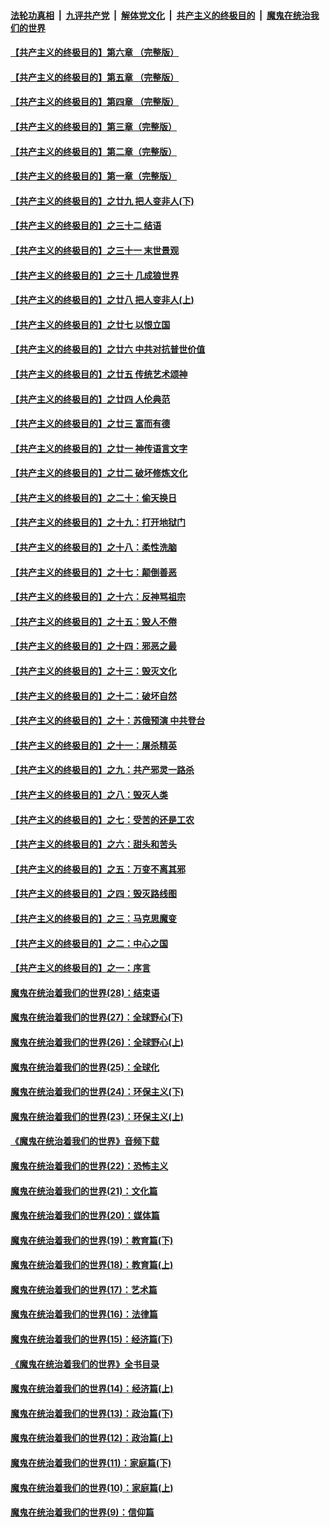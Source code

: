 

####  [法轮功真相](../../../../basic/blob/master/README.md?t=06210431) &nbsp;|&nbsp; [九评共产党](../../../../9ping.md/blob/master/README.md?t=06210431) &nbsp;|&nbsp; [解体党文化](../../../../jtdwh.md/blob/master/README.md?t=06210431)  &nbsp;|&nbsp; [共产主义的终极目的](../../../../gczydzjmd.md/blob/master/README.md?t=06210431) &nbsp;|&nbsp; [魔鬼在统治我们的世界](../../../../mgztzwmdsj.md/blob/master/README.md?t=06210431) 

#### [【共产主义的终极目的】第六章 （完整版）](../pages/nsc422/n11428913.md?t=06210431) 

#### [【共产主义的终极目的】第五章 （完整版）](../pages/nsc422/n11428912.md?t=06210431) 

#### [【共产主义的终极目的】第四章 （完整版）](../pages/nsc422/n11428907.md?t=06210431) 

#### [【共产主义的终极目的】第三章（完整版）](../pages/nsc422/n11428848.md?t=06210431) 

#### [【共产主义的终极目的】第二章（完整版）](../pages/nsc422/n11428831.md?t=06210431) 

#### [【共产主义的终极目的】第一章（完整版）](../pages/nsc422/n11417651.md?t=06210431) 

#### [【共产主义的终极目的】之廿九 把人变非人(下)](../pages/nsc422/n11344140.md?t=06210431) 

#### [【共产主义的终极目的】之三十二 结语](../pages/nsc422/n11360535.md?t=06210431) 

#### [【共产主义的终极目的】之三十一 末世景观](../pages/nsc422/n11351129.md?t=06210431) 

#### [【共产主义的终极目的】之三十 几成狼世界](../pages/nsc422/n11348280.md?t=06210431) 

#### [【共产主义的终极目的】之廿八 把人变非人(上)](../pages/nsc422/n11340492.md?t=06210431) 

#### [【共产主义的终极目的】之廿七 以恨立国](../pages/nsc422/n11336944.md?t=06210431) 

#### [【共产主义的终极目的】之廿六 中共对抗普世价值](../pages/nsc422/n11324785.md?t=06210431) 

#### [【共产主义的终极目的】之廿五 传统艺术颂神](../pages/nsc422/n11296396.md?t=06210431) 

#### [【共产主义的终极目的】之廿四 人伦典范](../pages/nsc422/n11296397.md?t=06210431) 

#### [【共产主义的终极目的】之廿三 富而有德](../pages/nsc422/n11283598.md?t=06210431) 

#### [【共产主义的终极目的】之廿一 神传语言文字](../pages/nsc422/n11263265.md?t=06210431) 

#### [【共产主义的终极目的】之廿二 破坏修炼文化](../pages/nsc422/n11245728.md?t=06210431) 

#### [【共产主义的终极目的】之二十：偷天换日](../pages/nsc422/n11238846.md?t=06210431) 

#### [【共产主义的终极目的】之十九：打开地狱门](../pages/nsc422/n11206376.md?t=06210431) 

#### [【共产主义的终极目的】之十八：柔性洗脑](../pages/nsc422/n11199994.md?t=06210431) 

#### [【共产主义的终极目的】之十七：颠倒善恶](../pages/nsc422/n11179782.md?t=06210431) 

#### [【共产主义的终极目的】之十六：反神骂祖宗](../pages/nsc422/n11166798.md?t=06210431) 

#### [【共产主义的终极目的】之十五：毁人不倦](../pages/nsc422/n11166792.md?t=06210431) 

#### [【共产主义的终极目的】之十四：邪恶之最](../pages/nsc422/n11150249.md?t=06210431) 

#### [【共产主义的终极目的】之十三：毁灭文化](../pages/nsc422/n11135227.md?t=06210431) 

#### [【共产主义的终极目的】之十二：破坏自然](../pages/nsc422/n11135214.md?t=06210431) 

#### [【共产主义的终极目的】之十：苏俄预演 中共登台](../pages/nsc422/n11118424.md?t=06210431) 

#### [【共产主义的终极目的】之十一：屠杀精英](../pages/nsc422/n11118442.md?t=06210431) 

#### [【共产主义的终极目的】之九：共产邪灵一路杀](../pages/nsc422/n11114139.md?t=06210431) 

#### [【共产主义的终极目的】之八：毁灭人类](../pages/nsc422/n11108503.md?t=06210431) 

#### [【共产主义的终极目的】之七：受苦的还是工农](../pages/nsc422/n11101809.md?t=06210431) 

#### [【共产主义的终极目的】之六：甜头和苦头](../pages/nsc422/n11096971.md?t=06210431) 

#### [【共产主义的终极目的】之五：万变不离其邪](../pages/nsc422/n11091285.md?t=06210431) 

#### [【共产主义的终极目的】之四：毁灭路线图](../pages/nsc422/n11086284.md?t=06210431) 

#### [【共产主义的终极目的】之三：马克思魔变](../pages/nsc422/n11061941.md?t=06210431) 

#### [【共产主义的终极目的】之二：中心之国](../pages/nsc422/n11047728.md?t=06210431) 

#### [【共产主义的终极目的】之一：序言](../pages/nsc422/n11086077.md?t=06210431) 

#### [魔鬼在统治着我们的世界(28)：结束语](../pages/nsc422/n10936246.md?t=06210431) 

#### [魔鬼在统治着我们的世界(27)：全球野心(下)](../pages/nsc422/n10928319.md?t=06210431) 

#### [魔鬼在统治着我们的世界(26)：全球野心(上)](../pages/nsc422/n10900318.md?t=06210431) 

#### [魔鬼在统治着我们的世界(25)：全球化](../pages/nsc422/n10788205.md?t=06210431) 

#### [魔鬼在统治着我们的世界(24)：环保主义(下)](../pages/nsc422/n10695307.md?t=06210431) 

#### [魔鬼在统治着我们的世界(23)：环保主义(上)](../pages/nsc422/n10688613.md?t=06210431) 

#### [《魔鬼在统治着我们的世界》音频下载](../pages/nsc422/n10635553.md?t=06210431) 

#### [魔鬼在统治着我们的世界(22)：恐怖主义](../pages/nsc422/n10614727.md?t=06210431) 

#### [魔鬼在统治着我们的世界(21)：文化篇](../pages/nsc422/n10597706.md?t=06210431) 

#### [魔鬼在统治着我们的世界(20)：媒体篇](../pages/nsc422/n10586579.md?t=06210431) 

#### [魔鬼在统治着我们的世界(19)：教育篇(下)](../pages/nsc422/n10564808.md?t=06210431) 

#### [魔鬼在统治着我们的世界(18)：教育篇(上)](../pages/nsc422/n10526970.md?t=06210431) 

#### [魔鬼在统治着我们的世界(17)：艺术篇](../pages/nsc422/n10499093.md?t=06210431) 

#### [魔鬼在统治着我们的世界(16)：法律篇](../pages/nsc422/n10485969.md?t=06210431) 

#### [魔鬼在统治着我们的世界(15)：经济篇(下)](../pages/nsc422/n10469975.md?t=06210431) 

#### [《魔鬼在统治着我们的世界》全书目录](../pages/nsc422/n10464261.md?t=06210431) 

#### [魔鬼在统治着我们的世界(14)：经济篇(上)](../pages/nsc422/n10457370.md?t=06210431) 

#### [魔鬼在统治着我们的世界(13)：政治篇(下)](../pages/nsc422/n10448270.md?t=06210431) 

#### [魔鬼在统治着我们的世界(12)：政治篇(上)](../pages/nsc422/n10444576.md?t=06210431) 

#### [魔鬼在统治着我们的世界(11)：家庭篇(下)](../pages/nsc422/n10440961.md?t=06210431) 

#### [魔鬼在统治着我们的世界(10)：家庭篇(上)](../pages/nsc422/n10435448.md?t=06210431) 

#### [魔鬼在统治着我们的世界(9)：信仰篇](../pages/nsc422/n10432159.md?t=06210431) 

